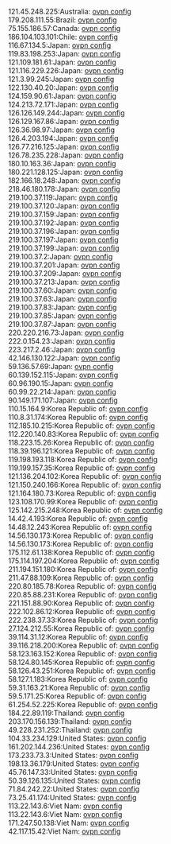 121.45.248.225:Australia: [ovpn config](vpn/121_45_248_225.ovpn)  
179.208.111.55:Brazil: [ovpn config](vpn/179_208_111_55.ovpn)  
75.155.186.57:Canada: [ovpn config](vpn/75_155_186_57.ovpn)  
186.104.103.101:Chile: [ovpn config](vpn/186_104_103_101.ovpn)  
116.67.134.5:Japan: [ovpn config](vpn/116_67_134_5.ovpn)  
119.83.198.253:Japan: [ovpn config](vpn/119_83_198_253.ovpn)  
121.109.181.61:Japan: [ovpn config](vpn/121_109_181_61.ovpn)  
121.116.229.226:Japan: [ovpn config](vpn/121_116_229_226.ovpn)  
121.3.99.245:Japan: [ovpn config](vpn/121_3_99_245.ovpn)  
122.130.40.20:Japan: [ovpn config](vpn/122_130_40_20.ovpn)  
124.159.90.61:Japan: [ovpn config](vpn/124_159_90_61.ovpn)  
124.213.72.171:Japan: [ovpn config](vpn/124_213_72_171.ovpn)  
126.126.149.244:Japan: [ovpn config](vpn/126_126_149_244.ovpn)  
126.129.167.86:Japan: [ovpn config](vpn/126_129_167_86.ovpn)  
126.36.98.97:Japan: [ovpn config](vpn/126_36_98_97.ovpn)  
126.4.203.194:Japan: [ovpn config](vpn/126_4_203_194.ovpn)  
126.77.216.125:Japan: [ovpn config](vpn/126_77_216_125.ovpn)  
126.78.235.228:Japan: [ovpn config](vpn/126_78_235_228.ovpn)  
180.10.163.36:Japan: [ovpn config](vpn/180_10_163_36.ovpn)  
180.221.128.125:Japan: [ovpn config](vpn/180_221_128_125.ovpn)  
182.166.18.248:Japan: [ovpn config](vpn/182_166_18_248.ovpn)  
218.46.180.178:Japan: [ovpn config](vpn/218_46_180_178.ovpn)  
219.100.37.119:Japan: [ovpn config](vpn/219_100_37_119.ovpn)  
219.100.37.120:Japan: [ovpn config](vpn/219_100_37_120.ovpn)  
219.100.37.159:Japan: [ovpn config](vpn/219_100_37_159.ovpn)  
219.100.37.192:Japan: [ovpn config](vpn/219_100_37_192.ovpn)  
219.100.37.196:Japan: [ovpn config](vpn/219_100_37_196.ovpn)  
219.100.37.197:Japan: [ovpn config](vpn/219_100_37_197.ovpn)  
219.100.37.199:Japan: [ovpn config](vpn/219_100_37_199.ovpn)  
219.100.37.2:Japan: [ovpn config](vpn/219_100_37_2.ovpn)  
219.100.37.201:Japan: [ovpn config](vpn/219_100_37_201.ovpn)  
219.100.37.209:Japan: [ovpn config](vpn/219_100_37_209.ovpn)  
219.100.37.213:Japan: [ovpn config](vpn/219_100_37_213.ovpn)  
219.100.37.60:Japan: [ovpn config](vpn/219_100_37_60.ovpn)  
219.100.37.63:Japan: [ovpn config](vpn/219_100_37_63.ovpn)  
219.100.37.83:Japan: [ovpn config](vpn/219_100_37_83.ovpn)  
219.100.37.85:Japan: [ovpn config](vpn/219_100_37_85.ovpn)  
219.100.37.87:Japan: [ovpn config](vpn/219_100_37_87.ovpn)  
220.220.216.73:Japan: [ovpn config](vpn/220_220_216_73.ovpn)  
222.0.154.23:Japan: [ovpn config](vpn/222_0_154_23.ovpn)  
223.217.2.46:Japan: [ovpn config](vpn/223_217_2_46.ovpn)  
42.146.130.122:Japan: [ovpn config](vpn/42_146_130_122.ovpn)  
59.136.57.69:Japan: [ovpn config](vpn/59_136_57_69.ovpn)  
60.139.152.115:Japan: [ovpn config](vpn/60_139_152_115.ovpn)  
60.96.190.15:Japan: [ovpn config](vpn/60_96_190_15.ovpn)  
60.99.22.214:Japan: [ovpn config](vpn/60_99_22_214.ovpn)  
90.149.171.107:Japan: [ovpn config](vpn/90_149_171_107.ovpn)  
110.15.164.9:Korea Republic of: [ovpn config](vpn/110_15_164_9.ovpn)  
110.8.31.174:Korea Republic of: [ovpn config](vpn/110_8_31_174.ovpn)  
112.185.10.215:Korea Republic of: [ovpn config](vpn/112_185_10_215.ovpn)  
112.220.140.83:Korea Republic of: [ovpn config](vpn/112_220_140_83.ovpn)  
118.223.15.26:Korea Republic of: [ovpn config](vpn/118_223_15_26.ovpn)  
118.39.196.121:Korea Republic of: [ovpn config](vpn/118_39_196_121.ovpn)  
119.198.193.118:Korea Republic of: [ovpn config](vpn/119_198_193_118.ovpn)  
119.199.157.35:Korea Republic of: [ovpn config](vpn/119_199_157_35.ovpn)  
121.136.204.102:Korea Republic of: [ovpn config](vpn/121_136_204_102.ovpn)  
121.150.240.166:Korea Republic of: [ovpn config](vpn/121_150_240_166.ovpn)  
121.164.180.73:Korea Republic of: [ovpn config](vpn/121_164_180_73.ovpn)  
123.108.170.99:Korea Republic of: [ovpn config](vpn/123_108_170_99.ovpn)  
125.142.215.248:Korea Republic of: [ovpn config](vpn/125_142_215_248.ovpn)  
14.42.4.193:Korea Republic of: [ovpn config](vpn/14_42_4_193.ovpn)  
14.48.12.243:Korea Republic of: [ovpn config](vpn/14_48_12_243.ovpn)  
14.56.130.173:Korea Republic of: [ovpn config](vpn/14_56_130_173.ovpn)  
14.56.130.173:Korea Republic of: [ovpn config](vpn/14_56_130_173.ovpn)  
175.112.61.138:Korea Republic of: [ovpn config](vpn/175_112_61_138.ovpn)  
175.114.197.204:Korea Republic of: [ovpn config](vpn/175_114_197_204.ovpn)  
211.194.151.180:Korea Republic of: [ovpn config](vpn/211_194_151_180.ovpn)  
211.47.88.109:Korea Republic of: [ovpn config](vpn/211_47_88_109.ovpn)  
220.80.185.78:Korea Republic of: [ovpn config](vpn/220_80_185_78.ovpn)  
220.85.88.231:Korea Republic of: [ovpn config](vpn/220_85_88_231.ovpn)  
221.151.88.90:Korea Republic of: [ovpn config](vpn/221_151_88_90.ovpn)  
222.102.86.12:Korea Republic of: [ovpn config](vpn/222_102_86_12.ovpn)  
222.238.37.33:Korea Republic of: [ovpn config](vpn/222_238_37_33.ovpn)  
27.124.212.55:Korea Republic of: [ovpn config](vpn/27_124_212_55.ovpn)  
39.114.31.12:Korea Republic of: [ovpn config](vpn/39_114_31_12.ovpn)  
39.116.218.200:Korea Republic of: [ovpn config](vpn/39_116_218_200.ovpn)  
58.123.163.152:Korea Republic of: [ovpn config](vpn/58_123_163_152.ovpn)  
58.124.80.145:Korea Republic of: [ovpn config](vpn/58_124_80_145.ovpn)  
58.126.43.251:Korea Republic of: [ovpn config](vpn/58_126_43_251.ovpn)  
58.127.1.183:Korea Republic of: [ovpn config](vpn/58_127_1_183.ovpn)  
59.31.163.21:Korea Republic of: [ovpn config](vpn/59_31_163_21.ovpn)  
59.5.171.25:Korea Republic of: [ovpn config](vpn/59_5_171_25.ovpn)  
61.254.52.225:Korea Republic of: [ovpn config](vpn/61_254_52_225.ovpn)  
184.22.89.119:Thailand: [ovpn config](vpn/184_22_89_119.ovpn)  
203.170.156.139:Thailand: [ovpn config](vpn/203_170_156_139.ovpn)  
49.228.231.252:Thailand: [ovpn config](vpn/49_228_231_252.ovpn)  
104.33.234.129:United States: [ovpn config](vpn/104_33_234_129.ovpn)  
161.202.144.236:United States: [ovpn config](vpn/161_202_144_236.ovpn)  
173.233.73.3:United States: [ovpn config](vpn/173_233_73_3.ovpn)  
198.13.36.179:United States: [ovpn config](vpn/198_13_36_179.ovpn)  
45.76.147.33:United States: [ovpn config](vpn/45_76_147_33.ovpn)  
50.39.126.135:United States: [ovpn config](vpn/50_39_126_135.ovpn)  
71.84.242.22:United States: [ovpn config](vpn/71_84_242_22.ovpn)  
73.25.41.174:United States: [ovpn config](vpn/73_25_41_174.ovpn)  
113.22.143.6:Viet Nam: [ovpn config](vpn/113_22_143_6.ovpn)  
113.22.143.6:Viet Nam: [ovpn config](vpn/113_22_143_6.ovpn)  
171.247.50.138:Viet Nam: [ovpn config](vpn/171_247_50_138.ovpn)  
42.117.15.42:Viet Nam: [ovpn config](vpn/42_117_15_42.ovpn)  
